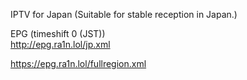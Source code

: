 IPTV for Japan
(Suitable for stable reception in Japan.)


EPG (timeshift 0 (JST))   
http://epg.ra1n.lol/jp.xml     

https://epg.ra1n.lol/fullregion.xml
